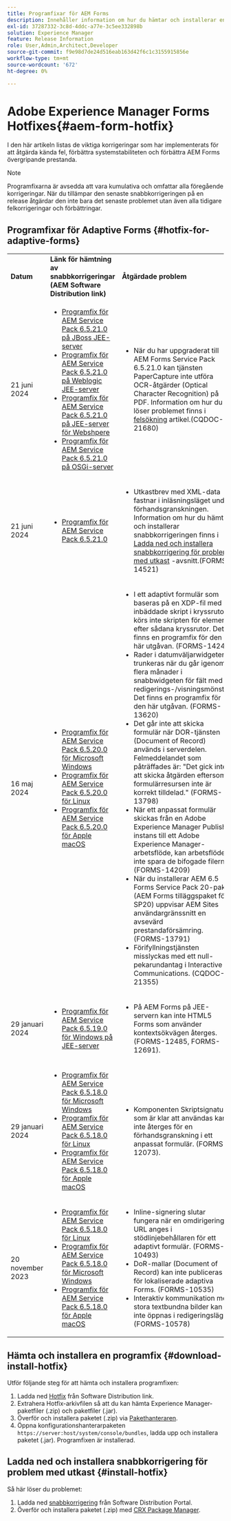 ```yaml
---
title: Programfixar för AEM Forms
description: Innehåller information om hur du hämtar och installerar en snabbkorrigering för AEM Forms.
exl-id: 37287332-3c8d-4ddc-a77e-3c5ee332898b
solution: Experience Manager
feature: Release Information
role: User,Admin,Architect,Developer
source-git-commit: f9e98d7de24d516eab163d42f6c1c3155915856e
workflow-type: tm+mt
source-wordcount: '672'
ht-degree: 0%

---
```


# Adobe Experience Manager Forms Hotfixes{#aem-form-hotfix}

I den här artikeln listas de viktiga korrigeringar som har implementerats för att åtgärda kända fel, förbättra systemstabiliteten och förbättra AEM Forms övergripande prestanda.

>[!NOTE]
>
> Programfixarna är avsedda att vara kumulativa och omfattar alla föregående korrigeringar. När du tillämpar den senaste snabbkorrigeringen på en release åtgärdar den inte bara det senaste problemet utan även alla tidigare felkorrigeringar och förbättringar.

## Programfixar för Adaptive Forms {#hotfix-for-adaptive-forms}

<table>
  <tbody>
  <tr>
    <td><strong>Datum</strong></td>
    <td><strong>Länk för hämtning av snabbkorrigeringar (AEM Software Distribution link)</strong></td>
    <td><strong>Åtgärdade problem</strong></td>
  </tr>
  <tr>
    <td>21 juni 2024</td>
     <td>
     <ul>
     <li><a href="https://nam04.safelinks.protection.outlook.com/?url=https%3A%2F%2Fexperience.adobe.com%2F%23%2Fdownloads%2Fcontent%2Fsoftware-distribution%2Fen%2Faem.html%3Fpackage%3D%2Fcontent%2Fsoftware-distribution%2Fen%2Fdetails.html%2Fcontent%2Fdam%2Faem%2Fpublic%2Fadobe%2Fpackages%2Fcq650%2Fhotfix%2FPaperCaptureSvc.zip&amp;data=05%7C02%7Cruchitas%40adobe.com%7Cf50f80aab6994875271a08dc91f2f137%7Cfa7b1b5a7b34438794aed2c178decee1%7C0%7C0%7C638545719814675925%7CUnknown%7CTWFpbGZsb3d8eyJWIjoiMC4wLjAwMDAiLCJQIjoiV2luMzIiLCJBTiI6Ik1haWwiLCJXVCI6Mn0%3D%7C0%7C%7C%7C&amp;sdata=9pTrMfiMD%2B5kQezxsZwTdOmaaktxURR99d7f6wHr%2FWQ%3D&amp;reserved=0">Programfix för AEM Service Pack 6.5.21.0 på JBoss JEE-server </a> </li>
      <li><a href="https://nam04.safelinks.protection.outlook.com/?url=https%3A%2F%2Fexperience.adobe.com%2F%23%2Fdownloads%2Fcontent%2Fsoftware-distribution%2Fen%2Faem.html%3Fpackage%3D%2Fcontent%2Fsoftware-distribution%2Fen%2Fdetails.html%2Fcontent%2Fdam%2Faem%2Fpublic%2Fadobe%2Fpackages%2Fcq650%2Fhotfix%2FPaperCaptureSvc.zip&amp;data=05%7C02%7Cruchitas%40adobe.com%7Cf50f80aab6994875271a08dc91f2f137%7Cfa7b1b5a7b34438794aed2c178decee1%7C0%7C0%7C638545719814675925%7CUnknown%7CTWFpbGZsb3d8eyJWIjoiMC4wLjAwMDAiLCJQIjoiV2luMzIiLCJBTiI6Ik1haWwiLCJXVCI6Mn0%3D%7C0%7C%7C%7C&amp;sdata=9pTrMfiMD%2B5kQezxsZwTdOmaaktxURR99d7f6wHr%2FWQ%3D&amp;reserved=0">Programfix för AEM Service Pack 6.5.21.0 på Weblogic JEE-server </a> </li>
       <li><a href="https://nam04.safelinks.protection.outlook.com/?url=https%3A%2F%2Fexperience.adobe.com%2F%23%2Fdownloads%2Fcontent%2Fsoftware-distribution%2Fen%2Faem.html%3Fpackage%3D%2Fcontent%2Fsoftware-distribution%2Fen%2Fdetails.html%2Fcontent%2Fdam%2Faem%2Fpublic%2Fadobe%2Fpackages%2Fcq650%2Fhotfix%2FPaperCaptureSvc.zip&amp;data=05%7C02%7Cruchitas%40adobe.com%7Cf50f80aab6994875271a08dc91f2f137%7Cfa7b1b5a7b34438794aed2c178decee1%7C0%7C0%7C638545719814675925%7CUnknown%7CTWFpbGZsb3d8eyJWIjoiMC4wLjAwMDAiLCJQIjoiV2luMzIiLCJBTiI6Ik1haWwiLCJXVCI6Mn0%3D%7C0%7C%7C%7C&amp;sdata=9pTrMfiMD%2B5kQezxsZwTdOmaaktxURR99d7f6wHr%2FWQ%3D&amp;reserved=0">Programfix för AEM Service Pack 6.5.21.0 på JEE-server för Webshpere </a> </li>
        <li><a href="https://nam04.safelinks.protection.outlook.com/?url=https%3A%2F%2Fexperience.adobe.com%2F%23%2Fdownloads%2Fcontent%2Fsoftware-distribution%2Fen%2Faem.html%3Fpackage%3D%2Fcontent%2Fsoftware-distribution%2Fen%2Fdetails.html%2Fcontent%2Fdam%2Faem%2Fpublic%2Fadobe%2Fpackages%2Fcq650%2Fhotfix%2FPaperCaptureSvc.zip&amp;data=05%7C02%7Cruchitas%40adobe.com%7Cf50f80aab6994875271a08dc91f2f137%7Cfa7b1b5a7b34438794aed2c178decee1%7C0%7C0%7C638545719814675925%7CUnknown%7CTWFpbGZsb3d8eyJWIjoiMC4wLjAwMDAiLCJQIjoiV2luMzIiLCJBTiI6Ik1haWwiLCJXVCI6Mn0%3D%7C0%7C%7C%7C&amp;sdata=9pTrMfiMD%2B5kQezxsZwTdOmaaktxURR99d7f6wHr%2FWQ%3D&amp;reserved=0">Programfix för AEM Service Pack 6.5.21.0 på OSGi-server </a> </li>
     </ul>
     </td>
    <td>
    <ul>
    <li> När du har uppgraderat till AEM Forms Service Pack 6.5.21.0 kan tjänsten PaperCapture inte utföra OCR-åtgärder (Optical Character Recognition) på PDF. Information om hur du löser problemet finns i <a href="/help/forms/using/papercapture-service-resolution.md"> felsökning</a> artikel.(CQDOC-21680) </li>
    </ul>
    </td>    
  </tr>
  <tr>
    <td>21 juni 2024</td>
     <td>
     <ul>
     <li><a href="https://experience.adobe.com/#/downloads/content/software-distribution/en/aem.html?package=%2Fcontent%2Fsoftware-distribution%2Fen%2Fdetails.html%2Fcontent%2Fdam%2Faem%2Fpublic%2Fadobe%2Fpackages%2Fcq650%2Fhotfix%2Fccm-ccr-content-10.0.206.zip">Programfix för AEM Service Pack 6.5.21.0 </a> </li>
     </ul>
     </td>
    <td>
    <ul>
    <li>Utkastbrev med XML-data fastnar i inläsningsläget under förhandsgranskningen. Information om hur du hämtar och installerar snabbkorrigeringen finns i<a href="#install-hotfix"> Ladda ned och installera snabbkorrigering för problem med utkast</a> -avsnitt.(FORMS-14521)</li>
    </ul>
    </td>    
  </tr>
  <tr>
    <td>16 maj 2024</td>
     <td>
     <ul>
     <li><a href="https://experience.adobe.com/#/downloads/content/software-distribution/en/aem.html?package=/content/software-distribution/en/details.html/content/dam/aem/public/adobe/packages/cq650/servicepack/fd/adobe-aemfd-win-pkg-6.0.1192-010.zip">Programfix för AEM Service Pack 6.5.20.0 för Microsoft Windows</a> </li>
     <li><a href="https://experience.adobe.com/#/downloads/content/software-distribution/en/aem.html?package=/content/software-distribution/en/details.html/content/dam/aem/public/adobe/packages/cq650/servicepack/fd/adobe-aemfd-linux-pkg-6.0.1192-010.zip">Programfix för AEM Service Pack 6.5.20.0 för Linux </a> </li>
     <li><a href="https://experience.adobe.com/#/downloads/content/software-distribution/en/aem.html?package=/content/software-distribution/en/details.html/content/dam/aem/public/adobe/packages/cq650/servicepack/fd/adobe-aemfd-osx-pkg-6.0.1192-010.zip">Programfix för AEM Service Pack 6.5.20.0 för Apple macOS</a> </li>
     </ul>
     </td>
    <td>
    <ul>
    <li>I ett adaptivt formulär som baseras på en XDP-fil med inbäddade skript i kryssrutor, körs inte skripten för element efter sådana kryssrutor. Det finns en programfix för den här utgåvan. (FORMS-1424) </li>
     <li> Rader i datumväljarwidgeten trunkeras när du går igenom flera månader i snabbwidgeten för fält med redigerings-/visningsmönster. Det finns en programfix för den här utgåvan. (FORMS-13620) </li>
     <li>Det går inte att skicka formulär när DOR-tjänsten (Document of Record) används i serverdelen. Felmeddelandet som påträffades är: "Det gick inte att skicka åtgärden eftersom formulärresursen inte är korrekt tilldelad." (FORMS-13798) </li>
     <li>När ett anpassat formulär skickas från en Adobe Experience Manager Publish-instans till ett Adobe Experience Manager-arbetsflöde, kan arbetsflödet inte spara de bifogade filerna.  (FORMS-14209) </li>
     <li> När du installerar AEM 6.5 Forms Service Pack 20-paket (AEM Forms tilläggspaket för SP20) uppvisar AEM Sites användargränssnitt en avsevärd prestandaförsämring.  (FORMS-13791) </li>
     <li>Förifyllningstjänsten misslyckas med ett null-pekarundantag i Interactive Communications. (CQDOC-21355)</li>
    </ul>
    </td>    
  </tr>
  <tr>
    <td>29 januari 2024</td>
     <td>
     <ul>
     <li><a href="https://experience.adobe.com/#/downloads/content/software-distribution/en/aem.html?package=%2Fcontent%2Fsoftware-distribution%2Fen%2Fdetails.html%2Fcontent%2Fdam%2Faem%2Fpublic%2Fadobe%2Fpackages%2Fcq650%2Ffd%2Fforms-foundation-qs-content-4.0.170-FORMS-12692-B0001.zip">Programfix för AEM Service Pack 6.5.19.0 för Windows på JEE-server</a> </li>
     </ul>
     </td>
    <td>
    <ul>
    <li>På AEM Forms på JEE-servern kan inte HTML5 Forms som använder kontextsökvägen återges. (FORMS-12485, FORMS-12691).</li>
    </ul>
    </td>    
  </tr>
  <tr>
    <td>29 januari 2024</td>
     <td>
     <ul>
     <li><a href="https://experience.adobe.com/#/downloads/content/software-distribution/en/aem.html?package=%2Fcontent%2Fsoftware-distribution%2Fen%2Fdetails.html%2Fcontent%2Fdam%2Faem%2Fpublic%2Fadobe%2Fpackages%2Fcq650%2Ffd%2Fadobe-aemfd-win-pkg-6.0.1016-004.zip">Programfix för AEM Service Pack 6.5.18.0 för Microsoft Windows</a> </li>
     <li><a href="https://experience.adobe.com/#/downloads/content/software-distribution/en/aem.html?package=%2Fcontent%2Fsoftware-distribution%2Fen%2Fdetails.html%2Fcontent%2Fdam%2Faem%2Fpublic%2Fadobe%2Fpackages%2Fcq650%2Ffd%2Fadobe-aemfd-linux-pkg-6.0.1016-004.zip">Programfix för AEM Service Pack 6.5.18.0 för Linux</a></li>
     <li><a href="https://experience.adobe.com/#/downloads/content/software-distribution/en/aem.html?package=%2Fcontent%2Fsoftware-distribution%2Fen%2Fdetails.html%2Fcontent%2Fdam%2Faem%2Fpublic%2Fadobe%2Fpackages%2Fcq650%2Ffd%2Fadobe-aemfd-osx-pkg-6.0.1016-004.zip">Programfix för AEM Service Pack 6.5.18.0 för Apple macOS</a></li>
     </ul>
     </td>
    <td>
    <ul>
    <li> Komponenten Skriptsignatur som är klar att användas kan inte återges för en förhandsgranskning i ett anpassat formulär. (FORMS-12073).</li>
    </ul>
    </td>    
   </tr>
   <tr>
    <td>20 november 2023</td>
     <td>
     <ul>
     <li><a href="https://experience.adobe.com/#/downloads/content/software-distribution/en/aem.html?package=/content/software-distribution/en/details.html/content/dam/aem/public/adobe/packages/cq650/servicepack/fd/adobe-aemfd-linux-pkg-6.0.1016-002.zip">Programfix för AEM Service Pack 6.5.18.0 för Linux</a> </li>
     <li><a href="https://experience.adobe.com/#/downloads/content/software-distribution/en/aem.html?package=/content/software-distribution/en/details.html/content/dam/aem/public/adobe/packages/cq650/servicepack/fd/adobe-aemfd-win-pkg-6.0.1016-002.zip">Programfix för AEM Service Pack 6.5.18.0 för Microsoft Windows</a> </li>
     <li><a href="https://experience.adobe.com/#/downloads/content/software-distribution/en/aem.html?package=/content/software-distribution/en/details.html/content/dam/aem/public/adobe/packages/cq650/servicepack/fd/adobe-aemfd-osx-pkg-6.0.1016-002.zip">Programfix för AEM Service Pack 6.5.18.0 för Apple macOS</a></li>
     </ul>
     </td>
    <td>
    <ul>
    <li>Inline-signering slutar fungera när en omdirigerings-URL anges i stödlinjebehållaren för ett adaptivt formulär. (FORMS-10493)</li>
    <li>DoR-mallar (Document of Record) kan inte publiceras för lokaliserade adaptiva Forms. (FORMS-10535)</li>
    <li>Interaktiv kommunikation med stora textbundna bilder kan inte öppnas i redigeringsläge. (FORMS-10578)</li>
    </ul>
    </td>    
  </tr>
  <tbody>
</table>

## Hämta och installera en programfix {#download-install-hotfix}

Utför följande steg för att hämta och installera programfixen:

1. Ladda ned [Hotfix](#hotfix-for-adaptive-forms) från Software Distribution link.
1. Extrahera Hotfix-arkivfilen så att du kan hämta Experience Manager-paketfiler (.zip) och paketfiler (.jar).
1. Överför och installera paketet (.zip) via [Pakethanteraren](https://experienceleague.adobe.com/docs/experience-manager-65/content/sites/administering/contentmanagement/package-manager.html?lang=es#accessing).
1. Öppna konfigurationshanterarpaketen `https://server:host/system/console/bundles`, ladda upp och installera paketet (.jar). Programfixen är installerad.


## Ladda ned och installera snabbkorrigering för problem med utkast {#install-hotfix}

Så här löser du problemet:

1. Ladda ned [snabbkorrigering](#hotfix-for-adaptive-forms) från Software Distribution Portal.
2. Överför och installera paketet (.zip) med [CRX Package Manager](https://experienceleague.adobe.com/docs/experience-manager-65/content/sites/administering/contentmanagement/package-manager.html?lang=es#accessing).